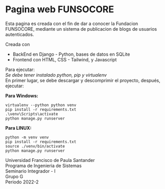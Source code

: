# Pagina web FUNSOCORE

Esta pagina es creada con el fin de dar a conocer la Fundacion FUNSOCORE, mediante un sistema de publicacion de blogs de usuarios autenticados.  
  
Creada con  
 - BackEnd en Django - Python, bases de datos en SQLite
 - Frontend con HTML, CSS - Tailwind, y Javascript

Para ejecutar:  
*Se debe tener instalado python, pip y virtualenv*  
En primer lugar, se debe descargar y descomprimir el proyecto, después, ejecutar:  
  
**Para Windows:**
```  
virtualenv --python python venv
pip install -r requirements.txt
.\venv\Scripts\activate
python manage.py runserver
```

**Para LINUX:**
```  
python -m venv venv
pip install -r requirements.txt
source ./venv/bin/activate
python manage.py runserver
```

Universidad Francisco de Paula Santander  
Programa de Ingenieria de Sistemas  
Seminario Integrador - I  
Grupo G  
Periodo 2022-2
